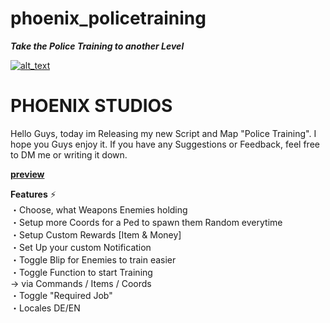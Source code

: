 # phoenix_policetraining

***Take the Police Training to another Level***

[<img alt="alt_text"  src="https://i.imgur.com/yRsZ96F.png" />](https://discord.gg/CUXK7CWx3P)

<h1> PHOENIX STUDIOS </h1>   

Hello Guys, today im Releasing my new Script and Map "Police Training". I hope you Guys enjoy it. If you have any Suggestions or Feedback, feel free to DM me or writing it down.

[__preview__](https://www.youtube.com/watch?v=-MVimL78LIQ)

__Features__ :zap:<br>
・Choose, what Weapons Enemies holding <br>
・Setup more Coords for a Ped to spawn them Random everytime<br>
・Setup Custom Rewards [Item & Money]<br>
・Set Up your custom Notification<br>
・Toggle Blip for Enemies to train easier<br>
・Toggle Function to start Training<br>
-> via Commands / Items / Coords<br>
・Toggle "Required Job" <br>
・Locales DE/EN<br>
